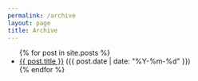 ```yaml
---
permalink: /archive
layout: page
title: Archive
---
```


<div class="post">
  <ul>
  {% for post in site.posts %}
    <li>
      <a href=".{{ post.url }}">{{ post.title }}</a> ({{ post.date | date: "%Y-%m-%d" }})
    </li>
  {% endfor %}
</ul>
</div>